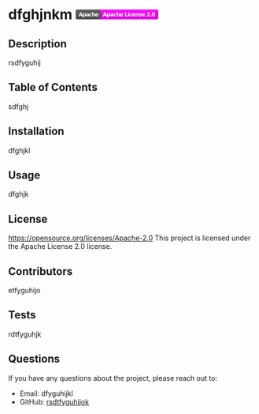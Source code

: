 # dfghjnkm <svg xmlns="http://www.w3.org/2000/svg" xmlns:xlink="http://www.w3.org/1999/xlink" width="168" height="20" role="img" aria-label="Apache: Apache License 2.0"><title>Apache: Apache License 2.0</title><linearGradient id="s" x2="0" y2="100%"><stop offset="0" stop-color="#bbb" stop-opacity=".1"/><stop offset="1" stop-opacity=".1"/></linearGradient><clipPath id="r"><rect width="168" height="20" rx="3" fill="#fff"/></clipPath><g clip-path="url(#r)"><rect width="51" height="20" fill="#555"/><rect x="51" width="117" height="20" fill="fuchsia"/><rect width="168" height="20" fill="url(#s)"/></g><g fill="#fff" text-anchor="middle" font-family="Verdana,Geneva,DejaVu Sans,sans-serif" text-rendering="geometricPrecision" font-size="110"><text aria-hidden="true" x="265" y="150" fill="#010101" fill-opacity=".3" transform="scale(.1)" textLength="410">Apache</text><text x="265" y="140" transform="scale(.1)" fill="#fff" textLength="410">Apache</text><text aria-hidden="true" x="1085" y="150" fill="#010101" fill-opacity=".3" transform="scale(.1)" textLength="1070">Apache License 2.0</text><text x="1085" y="140" transform="scale(.1)" fill="#fff" textLength="1070">Apache License 2.0</text></g></svg>
  
## Description
rsdfyguhij

## Table of Contents
sdfghj

## Installation
dfghjkl

## Usage
dfghjk

## License

https://opensource.org/licenses/Apache-2.0
This project is licensed under the Apache License 2.0 license.

## Contributors
etfyguhijo

## Tests
rdtfyguhjk

## Questions
If you have any questions about the project, please reach out to:
- Email: dfyguhijkl
- GitHub: [rsdtfyguhijok](https://github.com/rsdtfyguhijok)
